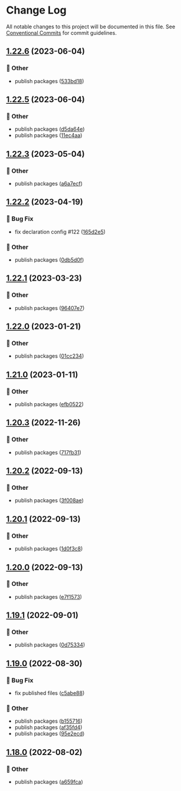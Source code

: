 # Change Log

All notable changes to this project will be documented in this file.
See [Conventional Commits](https://conventionalcommits.org) for commit guidelines.

## [1.22.6](https://github.com/daybrush/selecto/blob/master/packages/preact-selecto/compare/lit-selecto@1.22.5...lit-selecto@1.22.6) (2023-06-04)


### :mega: Other

* publish packages ([533bd18](https://github.com/daybrush/selecto/blob/master/packages/preact-selecto/commit/533bd18facefe9c6bd5cc4d279756733ef8acf84))



## [1.22.5](https://github.com/daybrush/selecto/blob/master/packages/preact-selecto/compare/lit-selecto@1.22.3...lit-selecto@1.22.5) (2023-06-04)


### :mega: Other

* publish packages ([d5da64e](https://github.com/daybrush/selecto/blob/master/packages/preact-selecto/commit/d5da64e0c8e01f658832197a2ad888305c8fafec))
* publish packages ([11ec4aa](https://github.com/daybrush/selecto/blob/master/packages/preact-selecto/commit/11ec4aab38a176b2386ee8ad93bac8a0f41ecdf2))



## [1.22.3](https://github.com/daybrush/selecto/blob/master/packages/preact-selecto/compare/lit-selecto@1.22.2...lit-selecto@1.22.3) (2023-05-04)


### :mega: Other

* publish packages ([a6a7ecf](https://github.com/daybrush/selecto/blob/master/packages/preact-selecto/commit/a6a7ecf85231504be0ab0a135d9647817820a608))



## [1.22.2](https://github.com/daybrush/selecto/blob/master/packages/preact-selecto/compare/lit-selecto@1.22.1...lit-selecto@1.22.2) (2023-04-19)


### :bug: Bug Fix

* fix declaration config #122 ([165d2e5](https://github.com/daybrush/selecto/blob/master/packages/preact-selecto/commit/165d2e5d85be7d2a496502f77387909cf43f2589))


### :mega: Other

* publish packages ([0db5d0f](https://github.com/daybrush/selecto/blob/master/packages/preact-selecto/commit/0db5d0fc467b2839b0f33303f7d23a1b7b054d7a))



## [1.22.1](https://github.com/daybrush/selecto/blob/master/packages/preact-selecto/compare/lit-selecto@1.22.0...lit-selecto@1.22.1) (2023-03-23)


### :mega: Other

* publish packages ([96407e7](https://github.com/daybrush/selecto/blob/master/packages/preact-selecto/commit/96407e795bb6da2fbfc61babb45dc8af31acd345))



## [1.22.0](https://github.com/daybrush/selecto/blob/master/packages/preact-selecto/compare/lit-selecto@1.21.0...lit-selecto@1.22.0) (2023-01-21)


### :mega: Other

* publish packages ([01cc234](https://github.com/daybrush/selecto/blob/master/packages/preact-selecto/commit/01cc2349da2361bd331b6454494aa61c51e8baf8))



## [1.21.0](https://github.com/daybrush/selecto/blob/master/packages/preact-selecto/compare/lit-selecto@1.20.3...lit-selecto@1.21.0) (2023-01-11)


### :mega: Other

* publish packages ([efb0522](https://github.com/daybrush/selecto/blob/master/packages/preact-selecto/commit/efb0522ca13cb2e636973b6eaf947d0675732eca))



## [1.20.3](https://github.com/daybrush/selecto/blob/master/packages/preact-selecto/compare/lit-selecto@1.20.2...lit-selecto@1.20.3) (2022-11-26)


### :mega: Other

* publish packages ([717fb31](https://github.com/daybrush/selecto/blob/master/packages/preact-selecto/commit/717fb31fa0edc56498c6bfbd8dba53abed5b042d))



## [1.20.2](https://github.com/daybrush/selecto/blob/master/packages/preact-selecto/compare/lit-selecto@1.20.1...lit-selecto@1.20.2) (2022-09-13)


### :mega: Other

* publish packages ([3f008ae](https://github.com/daybrush/selecto/blob/master/packages/preact-selecto/commit/3f008aee544e9ef22d630c1cd73af62e13201182))



## [1.20.1](https://github.com/daybrush/selecto/blob/master/packages/preact-selecto/compare/lit-selecto@1.20.0...lit-selecto@1.20.1) (2022-09-13)


### :mega: Other

* publish packages ([1d0f3c8](https://github.com/daybrush/selecto/blob/master/packages/preact-selecto/commit/1d0f3c8c10237cf76b43ef090f407f00547d0809))



## [1.20.0](https://github.com/daybrush/selecto/blob/master/packages/preact-selecto/compare/lit-selecto@1.19.1...lit-selecto@1.20.0) (2022-09-13)


### :mega: Other

* publish packages ([e7f1573](https://github.com/daybrush/selecto/blob/master/packages/preact-selecto/commit/e7f1573c80bfa19b0776df94d43c13fe7f5465b8))



## [1.19.1](https://github.com/daybrush/selecto/blob/master/packages/preact-selecto/compare/lit-selecto@1.19.0...lit-selecto@1.19.1) (2022-09-01)


### :mega: Other

* publish packages ([0d75334](https://github.com/daybrush/selecto/blob/master/packages/preact-selecto/commit/0d7533495d2d9fde606a9207bff5e6228f242217))



## [1.19.0](https://github.com/daybrush/selecto/blob/master/packages/preact-selecto/compare/lit-selecto@1.18.0...lit-selecto@1.19.0) (2022-08-30)


### :bug: Bug Fix

* fix published files ([c5abe88](https://github.com/daybrush/selecto/blob/master/packages/preact-selecto/commit/c5abe882f4656c628e467ea2d7b0bc4ec2026ede))


### :mega: Other

* publish packages ([b155716](https://github.com/daybrush/selecto/blob/master/packages/preact-selecto/commit/b155716d8c80405ce5325fba19617f6581ea6f9c))
* publish packages ([af35fd4](https://github.com/daybrush/selecto/blob/master/packages/preact-selecto/commit/af35fd40776554d4a65202bf3a4bfe3c498b32dc))
* publish packages ([95e2ecd](https://github.com/daybrush/selecto/blob/master/packages/preact-selecto/commit/95e2ecdd3e1f8b09c23aa64eff02688ad82fdaf5))



## [1.18.0](https://github.com/daybrush/selecto/blob/master/packages/preact-selecto/compare/lit-selecto@1.17.0...lit-selecto@1.18.0) (2022-08-02)


### :mega: Other

* publish packages ([a659fca](https://github.com/daybrush/selecto/blob/master/packages/preact-selecto/commit/a659fcac851c216036b7231072c2d155ff7987f1))

